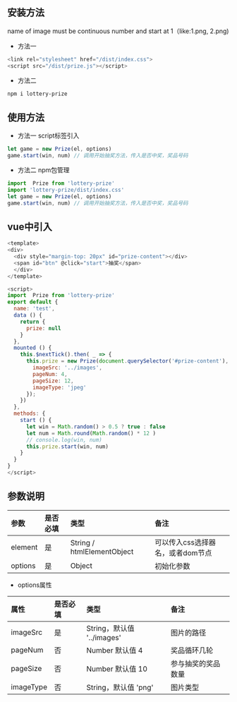 ## 安装方法

name of image must be continuous number and start at 1（like:1.png, 2.png)

- 方法一

```javascript
<link rel="stylesheet" href="/dist/index.css">
<script src="/dist/prize.js"></script>

```

- 方法二

```bash
npm i lottery-prize
```

## 使用方法

- 方法一 script标签引入

```js
let game = new Prize(el, options)
game.start(win, num) // 调用开始抽奖方法，传入是否中奖，奖品号码

```

- 方法二 npm包管理

```js
import  Prize from 'lottery-prize'
import 'lottery-prize/dist/index.css'
let game = new Prize(el, options)
game.start(win, num) // 调用开始抽奖方法，传入是否中奖，奖品号码
```

## vue中引入

```js
<template>
<div>
  <div style="margin-top: 20px" id="prize-content"></div>
  <span id="btn" @click="start">抽奖</span>
  </div>
</template>

<script>
import  Prize from 'lottery-prize'
export default {
  name: 'test',
  data () {
    return {
      prize: null
    }
  },
  mounted () {
    this.$nextTick().then( _ => {
      this.prize = new Prize(document.querySelector('#prize-content'), {
        imageSrc: '../images',
        pageNum: 4,
        pageSize: 12,
        imageType: 'jpeg'
      });
    })
  },
  methods: {
    start () {
      let win = Math.random() > 0.5 ? true : false
      let num = Math.round(Math.random() * 12 )
      // console.log(win, num)
      this.prize.start(win, num)
    }
  }
}
</script>
```

## 参数说明

| 参数 | 是否必填 | 类型 | 备注 |
| :------- |:---- |:----------- | :--------|
| element | 是 | String / htmlElementObject | 可以传入css选择器名，或者dom节点 |
| options | 是 | Object | 初始化参数 |

- options属性

| 属性 | 是否必填 | 类型 | 备注 |
| :-------- | :---- | :--------- | :-------|
| imageSrc | 是 | String，默认值 '../images'| 图片的路径 |
| pageNum | 否 | Number 默认值 4 | 奖品循环几轮 |
| pageSize | 否 | Number 默认值 10 | 参与抽奖的奖品数量 |
| imageType | 否 | String，默认值 'png' | 图片类型 |
